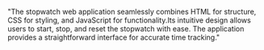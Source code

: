 "The stopwatch web application seamlessly combines HTML for structure, CSS for styling, and JavaScript for functionality.Its intuitive design allows users to start, stop, and reset the stopwatch with ease.
The application provides a straightforward interface for accurate time tracking."
